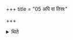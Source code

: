+++
title = "05 अपि वा तिस्रः"

+++

<details><summary>थिते</summary>

अपि वा तिस्रः स्वयमातृणास्तिस्रश्च विश्वज्योतिषः ५
</details>
